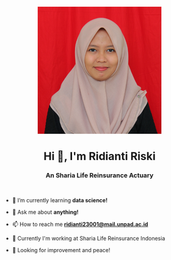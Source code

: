 <p align="center">
  <img src="foto2.jpeg" width="324px" height="334px">
</p>

<h1 align="center">Hi 👋, I'm Ridianti Riski</h1>
<h3 align="center">An Sharia Life Reinsurance Actuary</h3>
<br>

- 🌱 I’m currently learning **data science!**

- 💬 Ask me about **anything!**
  
- 📫 How to reach me **ridianti23001@mail.unpad.ac.id**
  
- 🏢 Currently I'm working at Sharia Life Reinsurance Indonesia

- 👀 Looking for improvement and peace!
